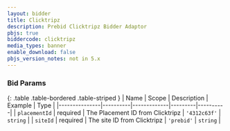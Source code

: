 ```yaml
---
layout: bidder
title: Clicktripz
description: Prebid Clicktripz Bidder Adaptor
pbjs: true
biddercode: clicktripz
media_types: banner
enable_download: false
pbjs_version_notes: not in 5.x
---
```


### Bid Params

{: .table .table-bordered .table-striped }
| Name          | Scope    | Description | Example | Type     |
|---------------|----------|-------------|---------|----------|
| `placementId` | required |  The Placement ID from Clicktripz   | `'4312c63f'`   | `string` |
| `siteId`      | required |  The site ID from Clicktripz        |  `'prebid'`   | `string` |
